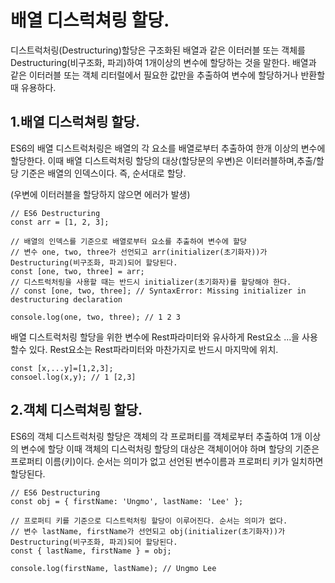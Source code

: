 # 배열 디스럭쳐링 할당. 

디스트럭처링(Destructuring)할당은 구조화된 배열과 같은 이터러블 또는 객체를 Destructuring(비구조화, 파괴)하여 1개이상의 변수에 할당하는 것을 말한다. 배열과 같은 이터러블 또는 객체 리터럴에서 필요한 값만을 추출하여 변수에 할당하거나 반환할 때 유용하다.

## 1.배열 디스럭쳐링 할당. 
ES6의 배열 디스트럭처링은 배열의 각 요소를 배열로부터 추출하여 한개 이상의 변수에 할당한다. 이때 배열 디스트럭처링 할당의 대상(할당문의 우변)은 이터러블하며,추출/할당 기준은 배열의 인덱스이다. 즉, 순서대로 할당.

(우변에 이터러블을 할당하지 않으면 에러가 발생) 
```
// ES6 Destructuring
const arr = [1, 2, 3];

// 배열의 인덱스를 기준으로 배열로부터 요소를 추출하여 변수에 할당
// 변수 one, two, three가 선언되고 arr(initializer(초기화자))가 Destructuring(비구조화, 파괴)되어 할당된다.
const [one, two, three] = arr;
// 디스트럭처링을 사용할 때는 반드시 initializer(초기화자)를 할당해야 한다.
// const [one, two, three]; // SyntaxError: Missing initializer in destructuring declaration

console.log(one, two, three); // 1 2 3
```

배열 디스트럭처링 할당을 위한 변수에  Rest파라미터와 유사하게 Rest요소 ...을 사용할수 있다. Rest요소는 Rest파라미터와 마찬가지로 반드시 마지막에 위치.

```
const [x,...y]=[1,2,3];
consoel.log(x,y); // 1 [2,3]
```

## 2.객체 디스럭쳐링 할당.  

ES6의 객체 디스트럭처링 할당은 객체의 각 프로퍼티를 객체로부터 추출하여 1개 이상의 변수에 할당 이때 객체의 디스럭처링 할당의 대상은 객체이어야 하며 할당의 기준은  프로퍼티 이름(키)이다. 순서는 의미가 없고 선언된 변수이름과 프로퍼티 키가 일치하면 할당된다. 

```
// ES6 Destructuring
const obj = { firstName: 'Ungmo', lastName: 'Lee' };

// 프로퍼티 키를 기준으로 디스트럭처링 할당이 이루어진다. 순서는 의미가 없다.
// 변수 lastName, firstName가 선언되고 obj(initializer(초기화자))가 Destructuring(비구조화, 파괴)되어 할당된다.
const { lastName, firstName } = obj;

console.log(firstName, lastName); // Ungmo Lee
```